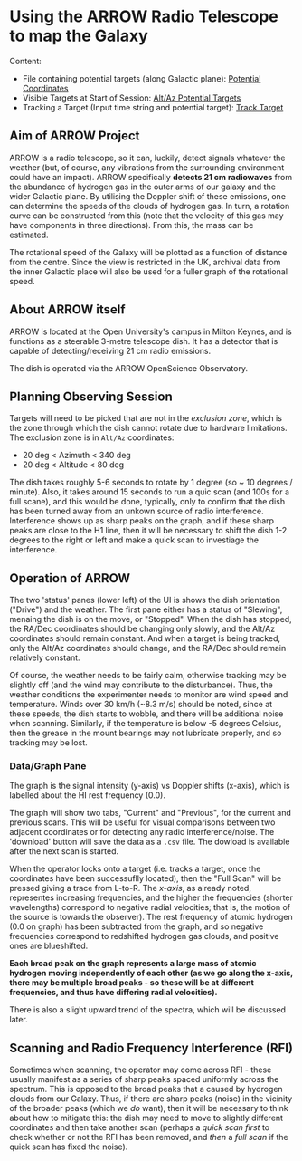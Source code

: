 # Using the ARROW Radio Telescope to map the Galaxy

Content:
  - File containing potential targets (along Galactic plane): [Potential Coordinates](https://github.com/ciroqn/ARROW_project/blob/main/potential_targets.py)
  - Visible Targets at Start of Session: [Alt/Az Potential Targets](https://github.com/ciroqn/ARROW_project/blob/main/potential_targets.py)
  - Tracking a Target (Input time string and potential target): [Track Target](https://github.com/ciroqn/ARROW_project/blob/main/select_coords_tracking.py)

## Aim of ARROW Project
ARROW is a radio telescope, so it can, luckily, detect signals whatever the weather (but, of course, any vibrations from the surrounding environment could have an impact). ARROW specifically **detects 21 cm radiowaves** from the abundance of hydrogen gas in the outer arms of our galaxy and the wider Galactic plane. By utilising the Doppler shift of these emissions, one can determine the speeds of the clouds of hydrogen gas. In turn, a rotation curve can be constructed from this (note that the velocity of this gas may have components in three directions). From this, the mass can be estimated.

The rotational speed of the Galaxy will be plotted as a function of distance from the centre. Since the view is restricted in the UK, archival data from the inner Galactic place will also be used for a fuller graph of the rotational speed.

## About ARROW itself

ARROW is located at the Open University's campus in Milton Keynes, and is functions as a steerable 3-metre telescope dish. It has a detector that is capable of detecting/receiving 21 cm radio emissions.

The dish is operated via the ARROW OpenScience Observatory.

## Planning Observing Session

Targets will need to be picked that are not in the *exclusion zone*, which is the zone through which the dish cannot rotate due to hardware limitations. The exclusion zone is in `Alt/Az` coordinates:
  - 20 deg < Azimuth < 340 deg
  - 20 deg < Altitude < 80 deg

The dish takes roughly 5-6 seconds to rotate by 1 degree (so ~ 10 degrees / minute). Also, it takes around 15 seconds to run a quic scan (and 100s for a full scane), and this would be done, typically, only to confirm that the dish has been turned away from an unkown source of radio interference. Interference shows up as sharp peaks on the graph, and if these sharp peaks are close to the H1 line, then it will be necessary to shift the dish 1-2 degrees to the right or left and make a quick scan to investiage the interference.

## Operation of ARROW

The two 'status' panes (lower left) of the UI is shows the dish orientation ("Drive") and the weather. The first pane either has a status of "Slewing", menaing the dish is on the move, or "Stopped". When the dish has stopped, the RA/Dec coordinates should be changing only slowly, and the Alt/Az coordinates should remain constant. And when a target is being tracked, only the Alt/Az coordinates should change, and the RA/Dec should remain relatively constant.

Of course, the weather needs to be fairly calm, otherwise tracking may be slightly off (and the wind may contribute to the disturbance). Thus, the weather conditions the experimenter needs to monitor are wind speed and temperature. Winds over 30 km/h (~8.3 m/s) should be noted, since at these speeds, the dish starts to wobble, and there will be additional noise when scanning. Similarly, if the temperature is below -5 degrees Celsius, then the grease in the mount bearings may not lubricate properly, and so tracking may be lost.

### Data/Graph Pane

The graph is the signal intensity (y-axis) vs Doppler shifts (x-axis), which is labelled about the HI rest frequency (0.0).

The graph will show two tabs, "Current" and "Previous", for the current and previous scans. This will be useful for visual comparisons between two adjacent coordinates or for detecting any radio interference/noise. The 'download' button will save the data as a `.csv` file. The dowload is available after the next scan is started.  

When the operator locks onto a target (i.e. tracks a target, once the coordinates have been successuflly located), then the "Full Scan" will be pressed giving a trace from L-to-R. The *x-axis*, as already noted, representes increasing frequencies, and the higher the frequencies (shorter wavelengths) correspond to negative radial velocities; that is, the motion of the source is towards the observer). The rest frequency of atomic hydrogen (0.0 on graph) has been subtracted from the graph, and so negative frequencies correspond to redshifted hydrogen gas clouds, and positive ones are blueshifted.

**Each broad peak on the graph represents a large mass of atomic hydrogen moving independently of each other (as we go along the x-axis, there may be multiple broad peaks - so these will be at different frequencies, and thus have differing radial velocities).**

There is also a slight upward trend of the spectra, which will be discussed later.

## Scanning and Radio Frequency Interference (RFI)

Sometimes when scanning, the operator may come across RFI - these usually manifest as a series of sharp peaks spaced uniformly across the spectrum. This is opposed to the broad peaks that a caused by hydrogen clouds from our Galaxy. Thus, if there are sharp peaks (noise) in the vicinity of the broader peaks (which we *do* want), then it will be necessary to think about how to mitigate this: the dish may need to move to slightly different coordinates and then take another scan (perhaps a *quick scan first* to check whether or not the RFI has been removed, and *then* a *full scan* if the quick scan has fixed the noise).
